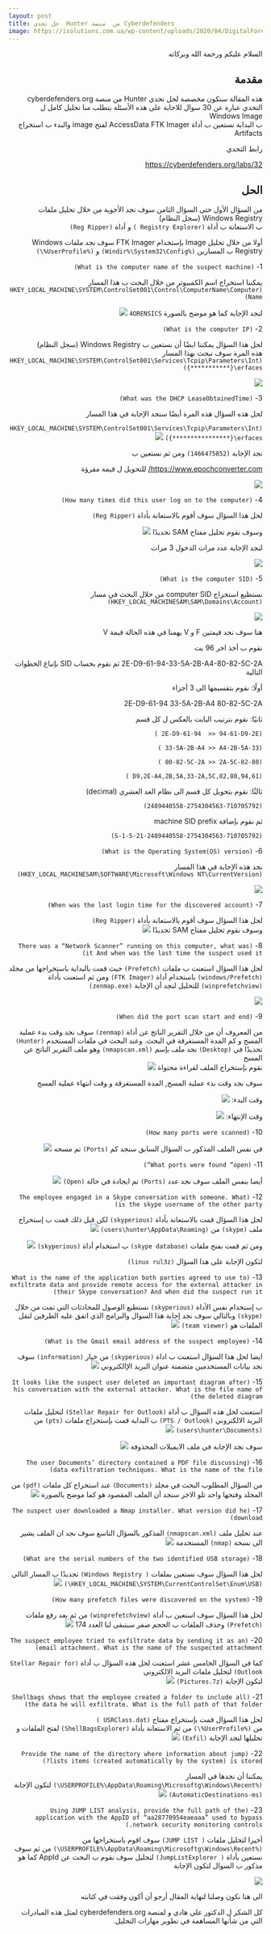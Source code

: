 ```yaml
--- 
layout: post
title: حل تحدي  Hunter من  منصة Cyberdefenders  
image: https://isolutions.com.ua/wp-content/uploads/2020/04/DigitalForensics.png
---
```

<div dir="rtl">

 


 السلام عليكم ورحمة الله وبركاته 
 

## مقدمة 

هذه المقالة ستكون مخصصة لحل تحدي  Hunter من منصة cyberdefenders.org 
التحدي عبارة عن 30 سوال للاجابة على هذه الأسئلة يتطلب منا تحليل كامل ل Windows Image  
ب البداية نستعين ب أداة AccessData FTK Imager لفتح image  والبدء ب استخراج Artifacts 

رابط التحدي

 https://cyberdefenders.org/labs/32 


## الحل 
من السؤال الأول حتى السؤال الثامن سوف نجد الأجوبة من خلال  تحليل ملفات Windows Registry (سجل النظام)  
ب الاستعانة ب أداة  `(Registry Explorer )` و أداة `(Reg Ripper)`

أولا من خلال تحليل Image  بإستخدام FTK Imager  سوف نجد ملفات Windows Registry ب المسارين 
`(%Windir%\System32\Config)` و `(%UserProfile%\)`

 
1- `(What is the computer name of the suspect machine)`

 يمكننا استخراج اسم الكمبيوتر من خلال  البحث ب هذا المسار   
`(HKEY_LOCAL_MACHINE\SYSTEM\ControlSet001\Control\ComputerName\ComputerName)`

لنجد الإجابة كما هو موضح بالصورة  `4ORENSICS`
![](https://i.ibb.co/hWLn0B8/q1.png)

2- `(What is the computer IP)`

 لحل هذا السؤال يمكننا ايضًا أن نستعين ب Windows Registry (سجل النظام)  
هذه المرة سوف نبحث بهذا المسار 
`(HKEY_LOCAL_MACHINE\SYSTEM\ControlSet001\Services\Tcpip\Parameters\Interfaces\{***********})`

![](https://i.ibb.co/PW0wVgk/Q2.png)

3-  `(What was the DHCP LeaseObtainedTime)`

لحل هذه السؤال هذه المرة  أيضًا سنجد الإجابة في هذا المسار

`(HKEY_LOCAL_MACHINE\SYSTEM\ControlSet001\Services\Tcpip\Parameters\Interfaces\{****************})`
![](https://i.ibb.co/LPDQ6CJ/Q3.png)

نجد الإجابة 
`(1466475852)`
ومن ثم نستعين ب

 https://www.epochconverter.com/ 
للتحويل ل قيمة مقرؤة 

![](https://i.ibb.co/mR95B30/q3-con.png)


4- `(How many times did this user log on to the computer)`

لحل هذا السؤال سوف أقوم بالاستعانة بأداة `(Reg Ripper)` 

وسوف نقوم تحليل مفتاح SAM  تحديدًا 
![](https://i.ibb.co/kmsVjcB/q4-reg.png)

لنجد الإجابة عدد مرات الدخول 3 مرات 

![](https://i.ibb.co/kgPYYwr/q4.png)

5- `(What is the computer SID)`

نستطيع استخراج computer SID من خلال البحث في مسار 
`(HKEY_LOCAL_MACHINESAM\SAM\Domains\Account)`

![](https://i.ibb.co/4gfYbb8/Q5.png)

هنا سوف نجد قيمتين F و V 
يهمنا في هذه الحالة قيمة V  

نقوم ب أخذ اخر 96 بت

2E-D9-61-94-33-5A-2B-A4-80-82-5C-2A
 ثم نقوم بحساب SID  بإتباع الخطوات التالية 


أولًا: نقوم بتقسيمها الى 3 أجزاء

2E-D9-61-94 33-5A-2B-A4 80-82-5C-2A


ثانيًا: نقوم بترتيب البايت بالعكس ل كل قسم

`(2E-D9-61-94  >> 94-61-D9-2E )`

`(33-5A-2B-A4 >> A4-2B-5A-33 )`

`(80-82-5C-2A >> 2A-5C-82-80 )`

`(94,61,D9,2E-A4,2B,5A,33-2A,5C,82,80 )`


ثالثًا: نقوم بتحويل كل قسم الى نظام العد العشري (decimal)

`(2489440558-2754304563-710705792)`

ثم نقوم بإضافة machine SID prefix

`(S-1-5-21-2489440558-2754304563-710705792)`


6- `(What is the Operating System(OS) version)`

نجد هذه الإجابة في هذا المسار
`(HKEY_LOCAL_MACHINESAM\SOFTWARE\Microsoft\Windows NT\CurrentVersion)`

![](https://i.ibb.co/kKNTjZh/q6.png)

7- `(When was the last login time for the discovered account)`

لحل هذا السؤال سوف أقوم بالاستعانة بأداة `(Reg Ripper)`  
وسوف نقوم تحليل مفتاح SAM  تحديدًا 
![](https://i.ibb.co/zQtYVRw/q8.png)

8- `(There was a “Network Scanner” running on this computer, what was it And when was the last time the suspect used it)`

لحل هذا السؤال استعنت ب 
ملفات `(Prefetch)`  حيث قمت بالبداية باستخراجها من 
مجلد `(windows/Prefetch)` باستخدام أداة `(FTK Imager)` ومن ثم استعنت بأداة `(winprefetchview)` للتحليل 
لنجد أن الإجابة  `(zenmap.exe)`

![](https://i.ibb.co/tDGwnNx/q9.png)



9- `(When did the port scan start and end)`

من المعروف أن من خلال التقرير الناتج عن أداة  `(zenmap)` سوف نجد وقت بدء عملية المسح و كم المدة المستغرقة في البحث. 
 وعند البحث في ملفات المستخدم `(Hunter)` تحديدًا في `(Desktop)` 
نجد ملف بإسم `(nmapscan.xml)` وهو ملف التقرير الناتج عن المسح  
نقوم بإستخراج الملف لقراءة محتواة 
![](https://i.ibb.co/jZR8pFx/q10.png)

سوف نجد وقت بدء عملية المسح, المدة المستغرقة و وقت انتهاء عملية المسح 

وقت البدء: 
![](https://i.ibb.co/ypKjqVv/Q10-1.png)

وقت الإنتهاء:
![](https://i.ibb.co/ypKjqVv/Q10-1.png)

10- `(How many ports were scanned)`

في نفس الملف المذكور ب السؤال السابق سنجد كم `(Ports)` تم مسحه 
![](https://i.ibb.co/7JkQxT7/q11.png)

11- `(What ports were found “open”)`

أيضا بنفس الملف سوف نجد  عدد `(Ports)` تم  ايجادة في حالة `(Open)` 
![](https://i.ibb.co/ZRrcHPT/q12.png)
 
12- `(The employee engaged in a Skype conversation with someone. What is the skype username of the other party)`

لحل هذا السؤال قمت بالاستعانة بأداة `(skyperious)`
لكن قبل ذلك قمت ب إستخراج ملف `(skype)` 
من `(users\hunter\AppData\Roaming)` 
![](https://i.ibb.co/CW9xT08/q13-1.png)


ومن ثم  قمت بفتح ملفات `(skype database)` ب استخدام أداة `(skyperious)`
![](https://i.ibb.co/Cbvn3fL/Q13.png)

لتكون الإجابة على هذا السؤال `(linux rul3z)` 

13-  `(What is the name of the application both parties agreed to use to exfiltrate data and provide remote access for the external attacker in their Skype conversation? And when did the suspect run it)`

ب إستخدام نفس الأداة `(skyperious)` نستطيع الوصول للمحادثات التي تمت من خلال 
`(skype)` وبالتالي سوف نجد إجابة هذا السوال والبرامج الذي اتفق عليه الطرفين 
لنقل الملفات هو  `(team viewer)`
![](https://i.ibb.co/HrKktJ9/Q14.png)

14-  `(What is the Gmail email address of the suspect employee)`

ايضا لحل هذا السؤال استعنت ب اداة `(skyperious)` 
من خيار `(information)` سوف نجد بيانات المستخدمين متضمنة عنوان البريد الإالكتروني 
![](https://i.ibb.co/nmXc7QD/Q15.png)

15- `(It looks like the suspect user deleted an important diagram after his conversation with the external attacker. What is the file name of the deleted diagram)`

استعنت لحل هذه السؤال ب أداة `(Stellar Repair for Outlook)`  لتحليل ملفات البريد الالكتروني  `(PTS / Outlook)`
ب البداية قمت بإستخراج ملفات  `(pts)`  من `(users\hunter\Documents)`
![](https://i.ibb.co/Y8xGTBz/q16-1.png)

سوف نجد الإجابة في ملف الايميلات المحذوفة 
![](https://i.ibb.co/6ZZfs8x/q16.png)


16- `(The user Documents’ directory contained a PDF file discussing data exfiltration techniques. What is the name of the file)`

من السؤال المطلوب البحث في مجلد `(Documents)` عند استخراج كل ملفات `(pdf)` من المجلد وفتحها واحد تلو الاخر سنجد أن الملف المقصود هو كما موضح بالصورة 
![](https://i.ibb.co/z72LR2Y/q17.png)

17- `(The suspect user downloaded a Nmap installer. What version did he download)` 

عند تحليل ملف `(nmapscan.xml)`  المذكور بالسؤال التاسع سوف نجد ان الملف يشير الى نسخة 
`(nmap)`  المستخدمة 
![](https://i.ibb.co/5xH1HVh/q18.png)

18-  `(What are the serial numbers of the two identified USB storage)` 

لحل هذا السؤال سوف نستعين بملفات  `( Windows Registry)`
تحديدًا ب المسار التالي  `(HKEY_LOCAL_MACHINE\SYSTEM\CurrentControlSet\Enum\USB\)` 
![](https://i.ibb.co/9YkrjrH/q20.png)

19- `(How many prefetch files were discovered on the system)`

لحل هذا السؤال سوف استعين ب أداة `(winprefetchview)`
من ثم بعد رفع ملفات `(Prefetch)`  وحذف الملفات ب الحجم صفر سيتبقى لنا العدد 174 
![](https://i.ibb.co/YcL39JL/q22.png)

20- `(The suspect employee tried to exfiltrate data by sending it as an email attachment. What is the name of the suspected attachment)`

كما في السؤال الخامس عشر استعنت لحل هذه السؤال ب أداة `(Stellar Repair for Outlook)`  لتحليل ملفات البريد الالكتروني   
لتكون الإجابة  `(Pictures.7z)`
![](https://i.ibb.co/KztQTRC/q26.png)

21- `(Shellbags shows that the employee created a folder to include all the data he will exfiltrate. What is the full path of that folder)`

لحل هذا السؤال قمت بإستخراج  مفتاح  `(USRClass.dat )`  
من `(%UserProfile%\)` 
من ثم الاستعانة بأداة  `(ShellBagsExplorer)`  لفتح الملفات و تحليلها 
لنجد الإجابة `(Exfil)`
![](https://i.ibb.co/2YcScsF/q27.png)


22- `(Provide the name of the directory where information about jump lists items (created automatically by the system) is stored?)`

يمكننا أن نجدها في المسار 
`(%USERPROFILE%\AppData\Roaming\Microsoftg\Windows\Recent\)`
لتكون  الإجابة   `(AutomaticDestinations-ms)`
![](https://i.ibb.co/wJyzB8K/q29.png)


23-  `(Using JUMP LIST analysis, provide the full path of the application with the AppID of “aa28770954eaeaaa” used to bypass network security monitoring controls.)`


أخيرا لتحليل ملفات `( JUMP LIST)` سوف اقوم باستخراجها من   
`(%USERPROFILE%\AppData\Roaming\Microsoftg\Windows\Recent\)`
من ثم سوف نستعين بأداة `( JumpListExplorer)`  لتحليل  سوف نقوم ب البحث عن AppId كما هو مذكور ب السوال لتكون الإجابة 

![](https://i.ibb.co/P9ZhPZz/q30.png)



الى هنا نكون وصلنا لنهاية المقال أرجو أن أكون وفقت في كتابته 

كل الشكر ل الدكتور علي هادي و لمنصة cyberdefenders.org
لمثل هذه المبادرات التي من شأنها المساهمة في تطوير مهارات التحليل. 

</div>

 

 
